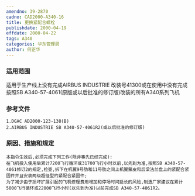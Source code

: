 ```yaml
---
amendno: 39-2870
cadno: CAD2000-A340-16
title: 更换紧配合螺栓
publishdate: 2000-04-19
effdate: 2000-04-22
tags: A340
categories: 华东管理局
author: 何正华
---
```


### 适用范围 
适用于生产线上没有完成AIRBUS INDUSTRIE 改装号41300或在使用中没有完成按照SB A340-57-4061(原版或以后批准的修订版)改装的所有A340系列飞机

### 参考文件
    1.DGAC AD2000-123-138(B) 
    2.AIRBUS INDUSTRIE SB A340-57-4061R2(或以后批准的修订版) 

### 原因、措施和规定 
    本指令生效后,必须完成下列工作(除非事先已经完成): 
    在飞机投入使用后累计7200飞行循环或31700飞行小时以前,以先到为准,按照SB A340-57-4061修订2的规定,检查,拆下在机翼9号肋和11号肋之间上机翼蒙皮和后梁法兰盘上的紧配合紧固件并且安装两级超径型的紧配合紧固件; 
    为了减少由于损坏扩展引起的飞机修理费用增加和停场时间延长的风险,制造厂家建议在累计5000飞行循环或22000飞行小时(以先到为准)以前完成SB A340-57-4061R2。
